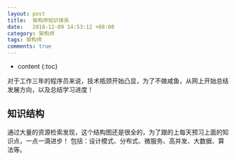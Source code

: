 ```yaml
---
layout: post
title:  架构师知识体系
date:   2018-12-09 14:53:12 +08:00
category: 架构师
tags: 架构师
comments: true
---
```


* content
{:toc}

对于工作三年的程序员来说，技术瓶颈开始凸显，为了不做咸鱼，从网上开始总结发展方向，以及总结学习进度！





## 知识结构
通过大量的资源检索发现，这个结构图还是很全的，为了跟的上每天预习上面的知识点，一点一滴进步！
包括：设计模式、分布式、微服务、高并发、大数据、算法等。
